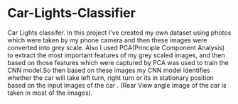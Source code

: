 # Car-Lights-Classifier
Car Lights classifer. In this project I've created my own dataset using photos which were taken by my phone camera and then these images were converted into grey scale. Also I used PCA(Principle Component Analysis) to extract the most important features of my grey scaled images, and then based on those features which were captured by PCA was used to train the CNN model.So then based on these images my CNN model identifies whether the car will take left turn, right turn or its in stationary position based on the input images of the car . (Rear View angle image of the car is taken in most of the images).
